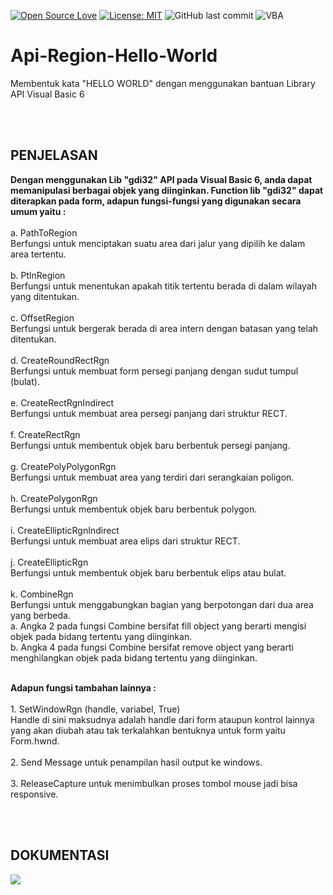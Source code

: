 [![Open Source Love](https://badges.frapsoft.com/os/v1/open-source.svg?style=flat)](https://github.com/ellerbrock/open-source-badges/)
[![License: MIT](https://img.shields.io/badge/License-MIT-green.svg)](https://opensource.org/licenses/MIT)
![GitHub last commit](https://img.shields.io/github/last-commit/devancakra/Api-Region-Hello-World)
![VBA](https://img.shields.io/badge/visual-basic6-blue.svg?&style=flat&logo=VB6&logoColor=%23F7DF1E)

# Api-Region-Hello-World
Membentuk kata "HELLO WORLD" dengan menggunakan bantuan Library API Visual Basic 6

<br>
<br>

## PENJELASAN
<p><b>Dengan menggunakan Lib "gdi32" API pada Visual Basic 6, anda dapat memanipulasi berbagai objek yang diinginkan. Function lib "gdi32" dapat diterapkan pada form, adapun fungsi-fungsi yang digunakan secara umum yaitu :</b><br><br>
a. PathToRegion<br>
Berfungsi untuk menciptakan suatu area dari jalur yang dipilih ke dalam area tertentu.<br><br>
b. PtlnRegion<br>
Berfungsi untuk menentukan apakah titik tertentu berada di dalam wilayah yang ditentukan.<br><br>
c. OffsetRegion<br>
Berfungsi untuk bergerak berada di area intern dengan batasan yang telah ditentukan.<br><br>
d. CreateRoundRectRgn<br>
Berfungsi untuk membuat form persegi panjang dengan sudut tumpul (bulat).<br><br>
e. CreateRectRgnIndirect<br>
Berfungsi untuk membuat area persegi panjang dari struktur RECT.<br><br>
f. CreateRectRgn<br>
Berfungsi untuk membentuk objek baru berbentuk persegi panjang.<br><br>
g. CreatePolyPolygonRgn<br>
Berfungsi untuk membuat area yang terdiri dari serangkaian poligon.<br><br>
h. CreatePolygonRgn<br>
Berfungsi untuk membentuk objek baru berbentuk polygon.<br><br>
i. CreateEllipticRgnIndirect<br>
Berfungsi untuk membuat area elips dari struktur RECT.<br><br>
j. CreateEllipticRgn<br>
Berfungsi untuk membentuk objek baru berbentuk elips atau bulat.<br><br>
k. CombineRgn<br>
Berfungsi untuk menggabungkan bagian yang berpotongan dari dua area yang berbeda.<br>
a. Angka 2 pada fungsi Combine bersifat fill object yang berarti mengisi objek pada bidang tertentu yang diinginkan.<br>
b. Angka 4 pada fungsi Combine bersifat remove object yang berarti menghilangkan objek pada bidang tertentu yang diinginkan.<br><br></p>
  
<p><b>Adapun fungsi tambahan lainnya :</b><br><br>
1. SetWindowRgn (handle, variabel, True)<br>
Handle di sini maksudnya adalah handle dari form ataupun kontrol lainnya yang akan diubah atau tak terkalahkan bentuknya untuk form yaitu Form.hwnd.<br><br>
2. Send Message untuk penampilan hasil output ke windows.<br><br>
3. ReleaseCapture untuk menimbulkan proses tombol mouse jadi bisa responsive.<br></p>

<br>
<br>

## DOKUMENTASI
<img src="https://user-images.githubusercontent.com/54527592/101258632-59e7a300-3756-11eb-9db8-4d554fe43307.jpg"/>
